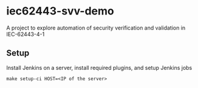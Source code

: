 # iec62443-svv-demo
A project to explore automation of security verification and validation in IEC-62443-4-1


## Setup

Install Jenkins on a server, install required plugins, and setup Jenkins jobs
```
make setup-ci HOST=<IP of the server>
```
